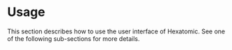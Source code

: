 # Usage

This section describes how to use the user interface of Hexatomic.
See one of the following sub-sections for more details.